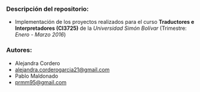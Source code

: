### Descripción del repositorio:
* Implementación de los proyectos realizados para el curso **Traductores e Interpretadores (CI3725)**
de la *Universidad Simón Bolívar* (Trimestre: *Enero - Marzo 2016*)  

### Autores:
* Alejandra Cordero
 * alejandra.corderogarcia21@gmail.com
* Pablo Maldonado
 * prmm95@gmail.com

